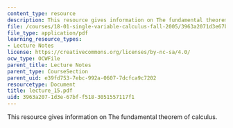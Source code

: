 ```yaml
---
content_type: resource
description: This resource gives information on The fundamental theorem of calculus.
file: /courses/18-01-single-variable-calculus-fall-2005/3963a2071d3e67bff5183051557117f1_lecture_15.pdf
file_type: application/pdf
learning_resource_types:
- Lecture Notes
license: https://creativecommons.org/licenses/by-nc-sa/4.0/
ocw_type: OCWFile
parent_title: Lecture Notes
parent_type: CourseSection
parent_uid: e39fd753-7ebc-992a-0607-7dcfca9c7202
resourcetype: Document
title: lecture_15.pdf
uid: 3963a207-1d3e-67bf-f518-3051557117f1
---
```

This resource gives information on The fundamental theorem of calculus.